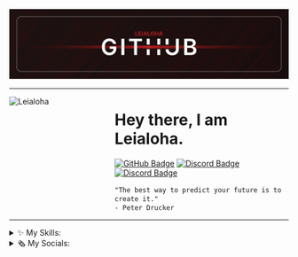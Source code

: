 <img alt="Cover Image" src="https://raw.githubusercontent.com/leialoha/leialoha/master/images/github.png" />

---

<img width="180" height="180" align="left" style="float:left;margin: 0 10px 0 0;" alt="Leialoha" src="https://avatars.githubusercontent.com/u/46801087" />

# Hey there, I am Leialoha.

<div>
	<a href="https://github.com/Leialoha"><img src="https://img.shields.io/badge/-Github-000000?style=flat-square&labelColor=000000&logo=Github&logoColor=white&link=https://github.com/Leialoha" alt="GitHub Badge"/></a>
	<!-- <a href="https://twitter.com/uSebazz"><img src="https://img.shields.io/badge/-Twitter-000000?style=flat-square&labelColor=000000&logo=twitter&logoColor=white&link=https://twitter.com/izakdvlpr" alt="Twitter Badge"/></a> -->
	<a href="https://discord.com/users/899339781132124220"><img src="https://img.shields.io/badge/-Discord-000000?style=flat-square&labelColor=000000&logo=discord&logoColor=white&link=https://discord.com/users/899339781132124220" alt="Discord Badge"/></a>
	<a href="https://open.spotify.com/user/yeg9kuklzy5shgxlqmu7tde96"><img src="https://img.shields.io/badge/-Spotify-000000?style=flat-square&labelColor=000000&logo=spotify&logoColor=white&link=https://open.spotify.com/user/yeg9kuklzy5shgxlqmu7tde96" alt="Discord Badge"/></a>
	<!--  -->
</div>

```
"The best way to predict your future is to create it."
- Peter Drucker
```

---

<details>
	<summary>✨ My Skills:</summary>
	<p align="center">
		<img alt="Skills Badge" src="https://skillicons.dev/icons?i=bots,electron,express,mongodb,nextjs,nodejs,react,regex" />
	</p>
</details>
<details>
	<summary>🗞️ My Socials:</summary>
	<p align="center">
		<a href="https://discord.com/users/217024555724570624">
			<img src="https://lanyard.cnrad.dev/api/217024555724570624">
		</a>
	</p>
	<p align="center">
		<a href="https://codepen.io/leialoha">
			<img alt="Codepen Badge" src="https://skillicons.dev/icons?i=codepen" />
		</a>
		<a href="https://discord.gg/ucQxdr6Kce">
			<img alt="Discord Badge" src="https://skillicons.dev/icons?i=discord" />
		</a>
		<a href="https://github.com/Leialoha">
			<img alt="Github Badge" src="https://skillicons.dev/icons?i=github" />
		</a>
		<a href="https://www.instagram.com/theleialoha/">
			<img alt="Instagram Badge" src="https://skillicons.dev/icons?i=instagram" />
		</a>
		<a href="https://stackoverflow.com/users/20253837/leialoha">
			<img alt="StackOverflow Badge" src="https://skillicons.dev/icons?i=stackoverflow" />
		</a>
		<a href="https://twitter.com/theLeialoha">
			<img alt="Twitter Badge" src="https://skillicons.dev/icons?i=twitter" />
		</a>
	</p>
</details>

<!-- # My Skills / Resources: -->

<!-- <table style="overflow:visible;display:inline-block;">
	<tr>
		<th>First time making X</td>
		<th>Date</td>
	<tr>
	<tr>
		<td>Java Program (MC. Mod)</td>
		<td>13 April 2017</td>
	<tr>
	<tr>
		<td>Discord Bot</td>
		<td>27 May 2018</td>
	<tr>
	<tr>
		<td>Electon App</td>
		<td>18 August 2019</td>
	<tr>
	<tr>
		<td>Electon x React</td>
		<td>10 August 2022</td>
	<tr>
	<tr>
		<td>Nextjs x React</td>
		<td>14 August 2022</td>
	<tr>
</table> -->

<!-- <p align="center">
	<img alt="Programming Languages Badge" src="https://skillicons.dev/icons?i=ts,js,nodejs,empty,html,css,empty,java" />
	<a href="https://discord.com/users/217024555724570624">
		<img src="https://lanyard.cnrad.dev/api/217024555724570624">
	</a>
	<img alt="Socials Badge" src="https://skillicons.dev/icons?i=codepen,discord,github,instagram,stackoverflow,twitter" />
</p> -->

<!-- *Note, not everything I learnt is listed above. Just my biggest accomplishments.* -->
